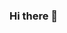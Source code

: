 ### Hi there 👋

<!--
**Omanmano2/Omanmano2** is a ✨ _special_ ✨ repository because its `README.md` (this file) appears on your GitHub profile.

Hey, my name is Owen Manmano and I am currently a student at Boise Code Works pursuing my dream to become a self reliant developer. I have much more to learn, but I'm very eager to see where I end up as an individual in terms of personal growth. Besides, that I enjoy playing games with friends online. Some games I enjoy are World of Warcraft, Dota, and a variety of fps games. My interests in life usually consist of things that challenge me in different ways of thought and physical coordination. Hopefully, one day I am just as proficient in code as I am with my hobbies.

-->
